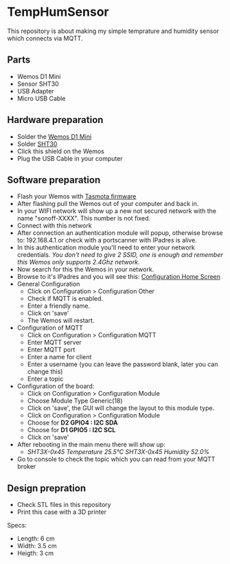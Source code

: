 # TempHumSensor
This repository is about making my simple temprature and humidity sensor which connects via MQTT. 

## Parts 
- Wemos D1 Mini
- Sensor SHT30
- USB Adapter
- Micro USB Cable 

## Hardware preparation
- Solder the [Wemos D1 Mini](https://wiki.wemos.cc/products:d1:d1_mini)
- Solder [SHT30](https://wiki.wemos.cc/products:d1_mini_shields:sht30_shield)
- Click this shield on the Wemos
- Plug the USB Cable in your computer

## Software preparation
- Flash your Wemos with [Tasmota firmware](https://github.com/arendst/Sonoff-Tasmota/wiki/Flashing)
- After flashing pull the Wemos out of your computer and back in. 
- In your WIFI network will show up a new not secured network with the name "sonoff-XXXX". This number is not fixed. 
- Connect with this network
- After connection an authentication module will popup, otherwise browse to: 192.168.4.1 or check with a portscanner with IPadres is alive. 
- In this authentication module you'll need to enter your network credentials. _You don't need to give 2 SSID, one is enough and remember this Wemos only supports 2.4Ghz network_.
- Now search for this the Wemos in your network.
- Browse to it's IPadres and you will see this: [Configuration Home Screen](https://github.com/iMartzen/TempHumSensor/blob/master/configurationscreen.png)
- General Configuration
    - Click on Configuration > Configuration Other 
    - Check if MQTT is enabled. 
    - Enter a friendly name. 
    - Click on 'save' 
    - The Wemos will restart.
- Configuration of MQTT 
    - Click on Configuration > Configuration MQTT
    - Enter MQTT server
    - Enter MQTT port
    - Enter a name for client
    - Enter a username (you can leave the password blank, later you can change this)
    - Enter a topic
- Configuration of the board: 
    - Click on Configuration > Configuration Module 
    - Choose Module Type Generic(18)
    - Click on 'save', the GUI will change the layout to this module type.
    - Click on Configuration > Configuration Module
    - Choose for **D2 GPIO4 : I2C SDA**
    - Choose for **D1 GPIO5 : I2C SCL**
    - Click on 'save' 
- After rebooting in the main menu there will show up:
    - _SHT3X-0x45 Temperature	25.5°C_
      _SHT3X-0x45 Humidity	    52.0%_
- Go to console to check the topic which you can read from your MQTT broker

## Design prepration
- Check STL files in this repository 
- Print this case with a 3D printer 
 
Specs: 
- Length: 6 cm
- Width: 3.5 cm
- Heigth: 3 cm 
